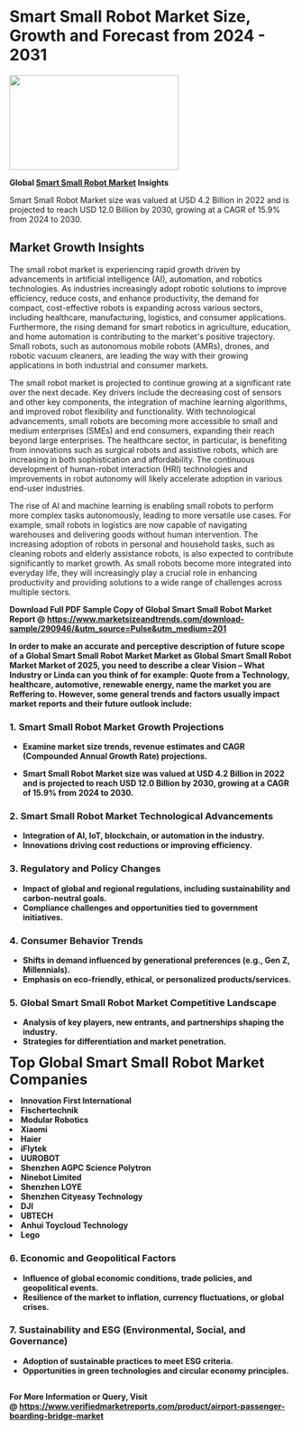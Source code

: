 <H1>Smart Small Robot Market Size, Growth and Forecast from 2024 - 2031</H1><img class="aligncenter size-medium wp-image-584254" src="https://thirdeyenews.in/wp-content/uploads/2024/09/Global-Market-Research-300x168.jpeg" alt="" width="300" height="168" /><p><strong>Global&nbsp;<a href="https://www.marketsizeandtrends.com/download-sample/290946/&amp;utm_source=Pulse&amp;utm_medium=201">Smart Small Robot Market</a> Insights</strong></p><p>Smart Small Robot Market size was valued at USD 4.2 Billion in 2022 and is projected to reach USD 12.0 Billion by 2030, growing at a CAGR of 15.9% from 2024 to 2030.</p><p><h2>Market Growth Insights</h2> <p>The small robot market is experiencing rapid growth driven by advancements in artificial intelligence (AI), automation, and robotics technologies. As industries increasingly adopt robotic solutions to improve efficiency, reduce costs, and enhance productivity, the demand for compact, cost-effective robots is expanding across various sectors, including healthcare, manufacturing, logistics, and consumer applications. Furthermore, the rising demand for smart robotics in agriculture, education, and home automation is contributing to the market's positive trajectory. Small robots, such as autonomous mobile robots (AMRs), drones, and robotic vacuum cleaners, are leading the way with their growing applications in both industrial and consumer markets.</p> <p><strong></strong></p> <p>The small robot market is projected to continue growing at a significant rate over the next decade. Key drivers include the decreasing cost of sensors and other key components, the integration of machine learning algorithms, and improved robot flexibility and functionality. With technological advancements, small robots are becoming more accessible to small and medium enterprises (SMEs) and end consumers, expanding their reach beyond large enterprises. The healthcare sector, in particular, is benefiting from innovations such as surgical robots and assistive robots, which are increasing in both sophistication and affordability. The continuous development of human-robot interaction (HRI) technologies and improvements in robot autonomy will likely accelerate adoption in various end-user industries.</p> <p>The rise of AI and machine learning is enabling small robots to perform more complex tasks autonomously, leading to more versatile use cases. For example, small robots in logistics are now capable of navigating warehouses and delivering goods without human intervention. The increasing adoption of robots in personal and household tasks, such as cleaning robots and elderly assistance robots, is also expected to contribute significantly to market growth. As small robots become more integrated into everyday life, they will increasingly play a crucial role in enhancing productivity and providing solutions to a wide range of challenges across multiple sectors.</p> <p><strong></p><p><span class=""><strong>Download Full PDF Sample Copy of Global Smart Small Robot Market Report</strong> @ <a href="https://www.marketsizeandtrends.com/download-sample/290946/&amp;utm_source=Pulse&amp;utm_medium=201" target="_blank">https://www.marketsizeandtrends.com/download-sample/290946/&amp;utm_source=Pulse&amp;utm_medium=201</a></span></p><p>In order to make an accurate and perceptive description of future scope of a Global&nbsp;Smart Small Robot Market Market as Global&nbsp;Smart Small Robot Market Market of 2025, you need to describe a clear Vision &ndash; What Industry or Linda can you think of for example: Quote from a Technology, healthcare, automotive, renewable energy, name the market you are Reffering to. However, some general trends and factors usually impact market reports and their future outlook include:</p><h3>1.&nbsp;<strong>Smart Small Robot Market Growth Projections</strong></h3><ul><li>Examine market size trends, revenue estimates and CAGR (Compounded Annual Growth Rate) projections.</li><li><p>Smart Small Robot Market size was valued at USD 4.2 Billion in 2022 and is projected to reach USD 12.0 Billion by 2030, growing at a CAGR of 15.9% from 2024 to 2030.</p></li></ul><h3>2.&nbsp;<strong>Smart Small Robot Market Technological Advancements</strong></h3><ul><li>Integration of AI, IoT, blockchain, or automation in the industry.</li><li>Innovations driving cost reductions or improving efficiency.</li></ul><h3>3.&nbsp;<strong>Regulatory and Policy Changes</strong></h3><ul><li>Impact of global and regional regulations, including sustainability and carbon-neutral goals.</li><li>Compliance challenges and opportunities tied to government initiatives.</li></ul><h3>4.&nbsp;<strong>Consumer Behavior Trends</strong></h3><ul><li>Shifts in demand influenced by generational preferences (e.g., Gen Z, Millennials).</li><li>Emphasis on eco-friendly, ethical, or personalized products/services.</li></ul><h3>5.&nbsp;<strong>Global Smart Small Robot Market Competitive Landscape</strong></h3><ul><li>Analysis of key players, new entrants, and partnerships shaping the industry.</li><li>Strategies for differentiation and market penetration.</li></ul><p data-pm-slice="1 1 []"><span style="color: inherit; font-family: inherit; font-size: 25px;">Top Global Smart Small Robot Market Companies</span></p><div class="" data-test-id=""><p><li>Innovation First International</li><li> Fischertechnik</li><li> Modular Robotics</li><li> Xiaomi</li><li> Haier</li><li> iFlytek</li><li> UUROBOT</li><li> Shenzhen AGPC Science Polytron</li><li> Ninebot Limited</li><li> Shenzhen LOYE</li><li> Shenzhen Cityeasy Technology</li><li> DJI</li><li> UBTECH</li><li> Anhui Toycloud Technology</li><li> Lego</li></p></div><h3>6.&nbsp;<strong>Economic and Geopolitical Factors</strong></h3><ul><li>Influence of global economic conditions, trade policies, and geopolitical events.</li><li>Resilience of the market to inflation, currency fluctuations, or global crises.</li></ul><h3>7.&nbsp;<strong>Sustainability and ESG (Environmental, Social, and Governance)</strong></h3><ul><li>Adoption of sustainable practices to meet ESG criteria.</li><li>Opportunities in green technologies and circular economy principles.</li></ul><h2><strong style="font-size: 14px;">For More Information or Query, Visit @&nbsp;</strong><a style="background-color: #ffffff; font-size: 14px;" href="https://www.marketsizeandtrends.com/report/smart-small-robot-market/" target="_blank">https://www.verifiedmarketreports.com/product/airport-passenger-boarding-bridge-market</a></h2>